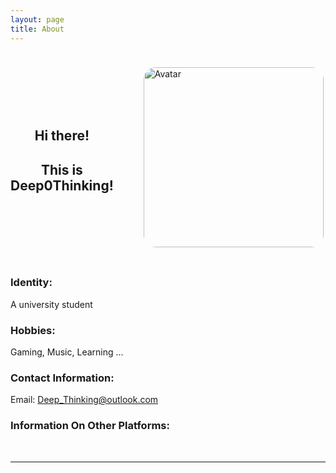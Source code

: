 ```yaml
---
layout: page
title: About
---
```


<style>
	.link_s {
		transition: 0.3s;
		text-decoration: none;
		font-size: 7.5vmin;
		color: black;
		margin-right: 2vmin;
		display: inline-block;
	}

	.link_s:visited {
		text-decoration: none;
		color: black;
	}


	.link_s:hover {
		color: DodgerBlue;
		text-decoration: underline;
		transform: scale(1.2);
		transition: 0.3s;
	}
</style>

<link href="https://cdn.jsdelivr.net/npm/remixicon@2.5.0/fonts/remixicon.css" rel="stylesheet">

<div style="display: flex; align-items: center;">
	<div style="flex-grow: 1; text-align: center; margin-right: 2.5vmin;">
		<h2>
			Hi there!
		</h2>
		<h2>
			This is Deep0Thinking!
		</h2>
	</div>
	<div style="margin: 2.5vmin;">
		<img alt = "Avatar" title = "Avatar" style="border-radius: 2vmin; width: 30vmin; height: 30vmin;" src = "https://avatars.githubusercontent.com/u/103571424?v=4">
	</div>
</div>



### Identity:
A university student

### Hobbies:
Gaming, Music, Learning ...

### Contact Information:
Email: <a href="mailto:Deep_Thinking@outlook.com" title="E-mail address">Deep_Thinking@outlook.com</a>

### Information On Other Platforms:
<div style="display: inline;">
	<a class="link_s" href="https://github.com/Deep0Thinking" target="_blank"><i class="ri-github-line"></i></a>
	<a class="link_s" href="https://www.youtube.com/channel/UCn_fR5dhMehAGOv-GudiOfg" target="_blank"><i class="ri-youtube-line"></i></a>
	<a class="link_s" href="https://space.bilibili.com/1613704945" target="_blank"><i class="ri-bilibili-line"></i></a>
	<a class="link_s" href="https://music.163.com/#/artist?id=48816810" target="_blank"><i class="ri-netease-cloud-music-line"></i></a>
	<a class="link_s" href="https://www.zhihu.com/people/louis-86-97-44" target="_blank"><i class="ri-zhihu-line"></i></a>
</div>

<hr>

<script src="https://giscus.app/client.js"
        data-repo="Deep0Thinking/Deep0thinking.github.io"
        data-repo-id="R_kgDOHLLlWQ"
        data-category="General"
        data-category-id="DIC_kwDOHLLlWc4CShS4"
        data-mapping="pathname"
        data-strict="0"
        data-reactions-enabled="1"
        data-emit-metadata="0"
        data-input-position="top"
        data-theme="light"
        data-lang="en"
        data-loading="lazy"
        crossorigin="anonymous"
        async>
</script>
